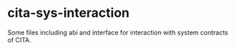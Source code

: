 # cita-sys-interaction

Some files including abi and interface for interaction with system contracts of CITA.

